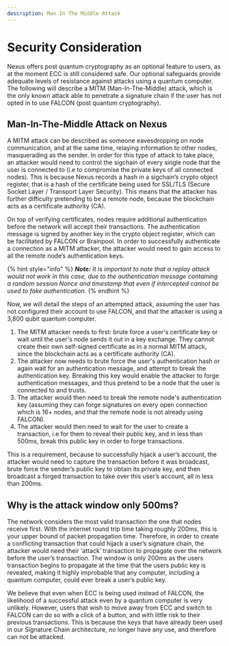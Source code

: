 ```yaml
---
description: Man In The Middle Attack
---
```


# Security Consideration

Nexus offers post quantum cryptography as an optional feature to users, as at the moment ECC is still considered safe. Our optional safeguards provide adequate levels of resistance against attacks using a quantum computer. The following will describe a MITM (Man-In-The-Middle) attack, which is the only known attack able to penetrate a signature chain if the user has not opted in to use FALCON (post quantum cryptography).

## Man-In-The-Middle Attack on Nexus

A MITM attack can be described as someone eavesdropping on node communication, and at the same time, relaying information to other nodes, masquerading as the sender. In order for this type of attack to take place, an attacker would need to control the sigchain of every single node that the user is connected to (i.e to compromise the private keys of all connected nodes). This is because Nexus records a hash in a sigchain’s crypto object register, that is a hash of the certificate being used for SSL/TLS (Secure Socket Layer / Transport Layer Security). This means that the attacker has further difficulty pretending to be a remote node, because the blockchain acts as a certificate authority (CA).

On top of verifying certificates, nodes require additional authentication before the network will accept their transactions. The authentication message is signed by another key in the crypto object register, which can be facilitated by FALCON or Brainpool. In order to successfully authenticate a connection as a MITM attacker, the attacker would need to gain access to all the remote node’s authentication keys.

{% hint style="info" %}
_**Note:** It is important to note that a replay attack would not work in this case, due to the authentication message containing a random session Nonce and timestamp that even if intercepted cannot be used to fake authentication._
{% endhint %}

Now, we will detail the steps of an attempted attack, assuming the user has not configured their account to use FALCON, and that the attacker is using a 3,800 qubit quantum computer.

1. The MITM attacker needs to first: brute force a user's certificate key or wait until the user's node sends it out in a key exchange. They cannot create their own self-signed certificate as in a normal MITM attack, since the blockchain acts as a certificate authority (CA).
2. The attacker now needs to brute force the user's authentication hash or again wait for an authentication message, and attempt to break the authentication key. Breaking this key would enable the attacker to forge authentication messages, and thus pretend to be a node that the user is connected to and trusts.
3. The attacker would then need to break the remote node's authentication key (assuming they can forge signatures on every open connection which is 16+ nodes, and that the remote node is not already using FALCON).
4. The attacker would then need to wait for the user to create a transaction, i.e for them to reveal their public key, and in less than 500ms, break this public key in order to forge transactions.

This is a requirement, because to successfully hijack a user’s account, the attacker would need to capture the transaction before it was broadcast, brute force the sender’s public key to obtain its private key, and then broadcast a forged transaction to take over this user’s account, all in less than 200ms.

## **Why is the attack window only 500ms?**

The network considers the most valid transaction the one that nodes receive first. With the internet round trip time taking roughly 200ms, this is your upper bound of packet propagation time. Therefore, in order to create a conflicting transaction that could hijack a user’s signature chain, the attacker would need their ‘attack’ transaction to propagate over the network before the user’s transaction. The window is only 200ms as the users transaction begins to propagate at the time that the users public key is revealed, making it highly improbable that any computer, including a quantum computer, could ever break a user’s public key.

We believe that even when ECC is being used instead of FALCON, the likelihood of a successful attack even by a quantum computer is very unlikely. However, users that wish to move away from ECC and switch to FALCON can do so with a click of a button, and with little risk to their previous transactions. This is because the keys that have already been used in our Signature Chain architecture, no longer have any use, and therefore can not be attacked.
